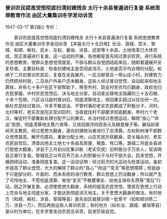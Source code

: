 ### 普训农民提高觉悟彻底扫清封建残余  太行十余县普遍进行复查  系统思想教育作法  由区大量集训冬学发动诉苦

1947-03-17
第2版()
专栏：

　　普训农民提高觉悟彻底扫清封建残余
    太行十余县普遍进行复查
    系统思想教育作法
    由区大量集训冬学发动诉苦
    【本报太行十五日电】长治、潞城、壶关、黎城、和顺、榆社、武乡、左权、襄垣、涉县、武安等十余县，土地改革已大体完成，现正普遍进行复查。这一运动的开展，各地都是首先经过普训农民，进行系统的思想教育，使群众思想觉悟提高，干部与群众自觉团结起来后，随即普遍展开反复检查。主要目标是：检查封建地主是否彻底消灭，土地是否平均合理的分配。和顺于二月初普训农民后，复查在全县展开。一区冯郜家庄一带山庄小村，封建势力仍然把持村政，二百余户外来户还未翻身。这些人经过普训觉悟，自动起来和地主算账，并有七十多户在区干部帮助下，移至外村，现全村贫农均已翻身，政权也归农民掌握。许村农民觉悟后，决与地主分家，自动拿出替地主隐藏的三十五石粮，十余个包袱。六区沾马路村普训后，彻底清算地主，收回果实超过以往任何一次。榆社农民经过普训，许多不敢说话、不管村事的老实农民都成了积极分子，河村、北村等村，老实农民在区受训回村，当夜就找村干部要求彻底翻身。申村六个老汉，催促村干部重新处理分配不公的果实。长治村经过思想运动，解除“良心”“命运”思想，彻底清算地主蔡六孩等，又收回银洋四百余元及粮食被子等。襄垣赵家岭天主教民，经过思想大翻身，遂向封建统治者进行了总清算。左权秋树滩干部群众觉悟提高，解开圪瘩后，重新分配土地，山庄农民亦获翻身。壶关福头村，老实农民自觉后，清查出地主土地七十余亩及房屋、粮食、牲口等。潞城二月底全县进行思想大翻身。涉县于三月初分区集训新（老实农民）旧积极分子万余人，现该两县正普行复查。黎城现正以号召开万余人的积极分子与村干部大会，启发觉悟，开展团结运动，准备彻底复查。这一运动证明：经过前次的大运动与检查运动，虽初步提高了群众觉悟，大大的解除了群众的“良心”“命运”“变天”等思想障碍；但是由于只是部分的、片面的、而未系统的进行教育，群众思想上仍没翻身；所以就产生了可怜地主、不愿彻底清算、害怕“变天”不敢要果实、给地主保存东西等“落后”行动。因之开展复查，必须使思想大翻身，系统的提高农民觉悟，使其在思想上行动上完全与地主彻底分家，才能达到彻底消灭地主。关于思想大翻身的做法，有的地方（和顺、榆社、涉县、黎城等县）是先由区直接训练一批骨干（如和顺训练二万，涉县一万），然后再依这些人普训农民；有的地方（如长治、潞城、襄垣等县）是以村为单位，在冬学里发动农民总诉苦，启发阶级自觉。

